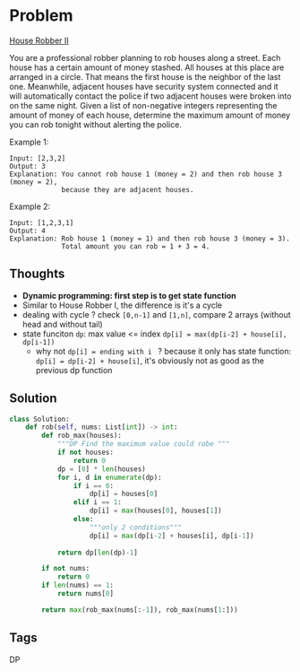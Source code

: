 # Problem
[House Robber II](https://leetcode.com/problems/house-robber-ii)

You are a professional robber planning to rob houses along a street. Each house has a certain amount of money stashed. All houses at
this place are arranged in a circle. That means the first house is the neighbor of the last one.
Meanwhile, adjacent houses have security system connected and it will automatically contact the police if two adjacent houses were broken into on the same night.
Given a list of non-negative integers representing the amount of money of each house, determine the maximum amount of money you can rob tonight without alerting the police.

Example 1:
```
Input: [2,3,2]
Output: 3
Explanation: You cannot rob house 1 (money = 2) and then rob house 3 (money = 2),
             because they are adjacent houses.
```
Example 2:
```
Input: [1,2,3,1]
Output: 4
Explanation: Rob house 1 (money = 1) and then rob house 3 (money = 3).
             Total amount you can rob = 1 + 3 = 4.
```
## Thoughts
- __Dynamic programming: first step is to get state function__
- Similar to House Robber I, the difference is it's a cycle 
- dealing with cycle ? check `[0,n-1]` and `[1,n]`, compare 2 arrays (without head and without tail)
- state funciton `dp`: max value <= index 
  `dp[i] = max(dp[i-2] + house[i], dp[i-1])`
    - why not `dp[i] = ending with i ` ? because it only has state function:
      `dp[i] = dp[i-2] + house[i]`, it's obviously not as good as the previous dp function 

## Solution
```python
class Solution:    
    def rob(self, nums: List[int]) -> int:
        def rob_max(houses):
            """DP Find the maximum value could robe """
            if not houses:
                return 0
            dp = [0] * len(houses)
            for i, d in enumerate(dp):
                if i == 0:
                    dp[i] = houses[0]
                elif i == 1:
                    dp[i] = max(houses[0], houses[1])
                else:
                    """only 2 conditions"""
                    dp[i] = max(dp[i-2] + houses[i], dp[i-1])
    
            return dp[len(dp)-1]

        if not nums:
            return 0
        if len(nums) == 1:
            return nums[0]

        return max(rob_max(nums[:-1]), rob_max(nums[1:]))

```

## Tags
DP

[comment]: <timestamp:2019-06-09>
